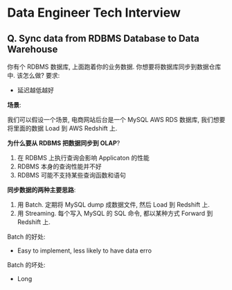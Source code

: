 
Data Engineer Tech Interview
==============================================================================


Q. Sync data from RDBMS Database to Data Warehouse
------------------------------------------------------------------------------

你有个 RDBMS 数据库, 上面跑着你的业务数据. 你想要将数据库同步到数据仓库中. 该怎么做? 要求:

- 延迟越低越好

**场景**:

我们可以假设一个场景, 电商网站后台是一个 MySQL AWS RDS 数据库, 我们想要将里面的数据 Load 到 AWS Redshift 上.

**为什么要从 RDBMS 把数据同步到 OLAP**?

1. 在 RDBMS 上执行查询会影响 Applicaton 的性能
2. RDBMS 本身的查询性能并不好
3. RDBMS 可能不支持某些查询函数和语句

**同步数据的两种主要思路**:

1. 用 Batch. 定期将 MySQL dump 成数据文件, 然后 Load 到 Redshift 上.
2. 用 Streaming. 每个写入 MySQL 的 SQL 命令, 都以某种方式 Forward 到 Redshift 上. 

Batch 的好处:

- Easy to implement, less likely to have data erro

Batch 的坏处:

- Long 
